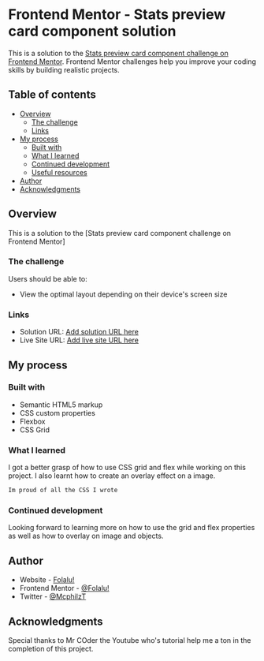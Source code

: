 # Frontend Mentor - Stats preview card component solution

This is a solution to the [Stats preview card component challenge on Frontend Mentor](https://www.frontendmentor.io/challenges/stats-preview-card-component-8JqbgoU62). Frontend Mentor challenges help you improve your coding skills by building realistic projects. 

## Table of contents

- [Overview](#overview)
  - [The challenge](#the-challenge)
  - [Links](#links)
- [My process](#my-process)
  - [Built with](#built-with)
  - [What I learned](#what-i-learned)
  - [Continued development](#continued-development)
  - [Useful resources](#useful-resources)
- [Author](#author)
- [Acknowledgments](#acknowledgments)

## Overview
This is a solution to the [Stats preview card component challenge on Frontend Mentor]
### The challenge

Users should be able to:

- View the optimal layout depending on their device's screen size

### Links

- Solution URL: [Add solution URL here](https://your-solution-url.com)
- Live Site URL: [Add live site URL here](https://oluwatobifolalu.github.io/Stats-preview-card-Frontend-mentor/)

## My process

### Built with

- Semantic HTML5 markup
- CSS custom properties
- Flexbox
- CSS Grid
### What I learned

I got a better grasp of how to use CSS grid and flex while working on this project. I also learnt how to create an overlay effect on a image.

```css
Im proud of all the CSS I wrote
```

### Continued development

Looking forward to learning more on how to use the grid and flex properties as well as how to overlay on image and objects.

## Author

- Website - [Folalu!](https://www.your-site.com)
- Frontend Mentor - [@Folalu!](https://www.frontendmentor.io/profile/Folalu!)
- Twitter - [@McphilzT](https://www.twitter.com/McphilzT)

## Acknowledgments
Special thanks to Mr COder the Youtube who's tutorial help me a ton in the completion of this project. 
